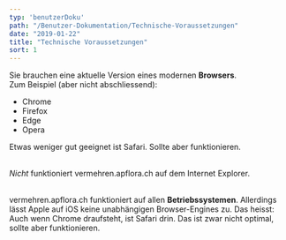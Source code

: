 ```yaml
---
typ: 'benutzerDoku'
path: "/Benutzer-Dokumentation/Technische-Voraussetzungen"
date: "2019-01-22"
title: "Technische Voraussetzungen"
sort: 1
---
```


Sie brauchen eine aktuelle Version eines modernen **Browsers**.<br/>
Zum Beispiel (aber nicht abschliessend):
- Chrome
- Firefox
- Edge
- Opera

Etwas weniger gut geeignet ist Safari. Sollte aber funktionieren.<br/><br/>

_Nicht_ funktioniert vermehren.apflora.ch auf dem Internet Explorer.<br/><br/>

vermehren.apflora.ch funktioniert auf allen **Betriebssystemen**. Allerdings lässt Apple auf iOS keine unabhängigen Browser-Engines zu. Das heisst: Auch wenn Chrome draufsteht, ist Safari drin. Das ist zwar nicht optimal, sollte aber funktionieren.
